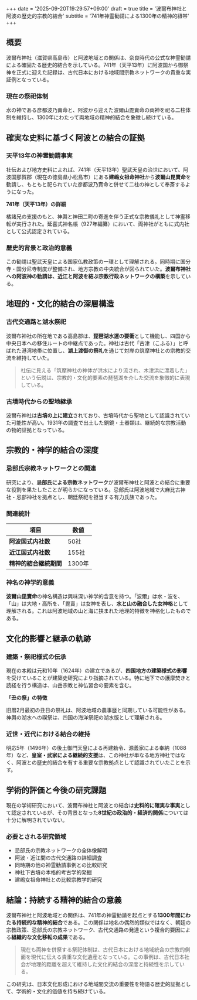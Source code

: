 +++
date = '2025-09-20T19:29:57+09:00'
draft = true
title = '波爾布神社と阿波の歴史的宗教的結合'
subtitle = '741年神霊勧請による1300年の精神的紐帯'
+++

## 概要

波爾布神社（滋賀県高島市）と阿波地域との関係は、奈良時代の公式な神霊勧請による確固たる歴史的結合を示している。741年（天平13年）に阿波国から御祭神を正式に迎えた記録は、古代日本における地域間宗教ネットワークの貴重な実証例となっている。

### 現在の祭祀体制

水の神である彦都波乃賣命と、阿波から迎えた波爾山毘賣命の両神を祀る二柱体制を維持し、1300年にわたって両地域の精神的結合を象徴し続けている。

## 確実な史料に基づく阿波との結合の証拠

### 天平13年の神霊勧請事実

社伝および地方史料によれば、741年（天平13年）聖武天皇の治世において、阿波国那賀郡（現在の徳島県小松島市）にある**建嶋女祖命神社**から**波爾山毘賣命**を勧請し、もともと祀られていた彦都波乃賣命と併せて二柱の神として奉斎するようになった。

**741年（天平13年）の詳細**

橘諸兄の支援のもと、神輿と神田二町の寄進を伴う正式な宗教儀礼として神霊移転が実行された。延喜式神名帳（927年編纂）において、両神社がともに式内社として公式認定されている。

### 歴史的背景と政治的意義

この勧請は聖武天皇による国家仏教政策の一環として理解される。同時期に国分寺・国分尼寺制度が整備され、地方宗教の中央統合が図られていた。**波爾布神社への阿波神の勧請は、近江と阿波を結ぶ宗教行政ネットワークの構築**を示している。

## 地理的・文化的結合の深層構造

### 古代交通路と湖水祭祀

波爾布神社の所在地である高島郡は、**琵琶湖水運の要衝**として機能し、四国から中央日本への移住ルートの中継点であった。神社は古代「古津（こふる）」と呼ばれた港湾地帯に位置し、**湖上渡御の祭礼**を通じて対岸の筑摩神社との宗教的交流を維持していた。

> 社伝に見える「筑摩神社の神体が洪水により流され、木津浜に漂着した」という伝説は、宗教的・文化的要素の琵琶湖を介した交流を象徴的に表現している。

### 古墳時代からの聖地継承

波爾布神社は**古墳の上に建立**されており、古墳時代から聖地として認識されていた可能性が高い。1931年の調査で出土した銅鏡・土器類は、継続的な宗教活動の物的証拠となっている。

## 宗教的・神学的結合の深度

### 忌部氏宗教ネットワークとの関連

研究により、**忌部氏による宗教ネットワーク**が波爾布神社と阿波との結合に重要な役割を果たしたことが明らかになっている。忌部氏は阿波地域で大麻比古神社・忌部神社を拠点とし、朝廷祭祀を担当する有力氏族であった。

### 関連統計

| 項目 | 数値 |
|------|------|
| **阿波国式内社数** | 50社 |
| **近江国式内社数** | 155社 |
| **精神的結合継続期間** | 1300年 |

### 神名の神学的意義

**波爾山毘賣命**の神名構造は興味深い神学的含意を持つ。「波爾」は水・波を、「山」は大地・高所を、「毘賣」は女神を表し、**水と山の融合した女神格**として理解される。これは阿波地域の山と海に挟まれた地理的特徴を神格化したものである。

## 文化的影響と継承の軌跡

### 建築・祭祀様式の伝承

現在の本殿は元和10年（1624年）の建立であるが、**四国地方の建築様式の影響**を受けていることが建築史研究により指摘されている。特に地下での護摩焚きと読経を行う構造は、山岳宗教と神仏習合の要素を含む。

**「丑の祭」の特徴**

旧暦2月最初の丑日の祭礼は、阿波地域の農事歴と同期している可能性がある。神輿の湖水への禊祭は、四国の海洋祭祀の湖水版として理解される。

### 近世・近代における結合の維持

明応5年（1496年）の後土御門天皇による再建勅令、源義家による奉納（1088年）など、**皇室・武家による継続的支援**は、この神社が単なる地方神社ではなく、阿波との歴史的結合を有する重要な宗教拠点として認識されていたことを示す。

## 学術的評価と今後の研究課題

現在の学術研究において、波爾布神社と阿波との結合は**史料的に確実な事実**として認定されているが、その背景となった**8世紀の政治的・経済的関係**については十分に解明されていない。

### 必要とされる研究領域

- 忌部氏の宗教ネットワークの全体像解明
- 阿波・近江間の古代交通路の詳細調査
- 同時期の他の神霊勧請事例との比較研究
- 神社下古墳の本格的考古学的発掘
- 建嶋女祖命神社との比較宗教学的研究

## 結論：持続する精神的結合の意義

波爾布神社と阿波地域との関係は、741年の神霊勧請を起点とする**1300年間にわたる持続的な精神的結合**である。この関係は地名の偶然的類似ではなく、朝廷の宗教政策、忌部氏の宗教ネットワーク、古代交通路の発達という複合的要因による**組織的な文化移転の成果**である。

> 現在も両神を併祭する祭祀体制は、古代日本における地域統合の宗教的側面を現代に伝える貴重な文化遺産となっている。この事例は、古代日本社会が地理的距離を超えて維持した文化的結合の深度と持続性を示している。

この研究は、日本文化形成における地域間交流の重要性を物語る歴史的証拠として、学術的・文化的価値を持ち続けている。
